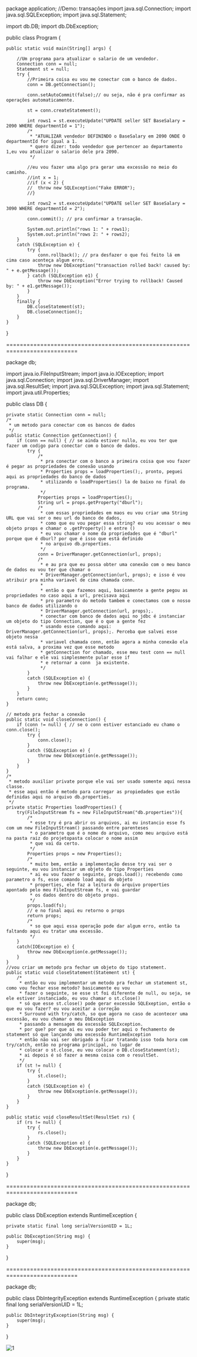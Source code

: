 package application; //Demo: transações
import java.sql.Connection;
import java.sql.SQLException;
import java.sql.Statement;

import db.DB;
import db.DbException;

public class Program {

	public static void main(String[] args) {

		//Um programa para atualizar o salario de um vendedor.
		Connection conn = null;
		Statement st = null;
		try {
			//Primeira coisa eu vou me conectar com o banco de dados.
			conn = DB.getConnection();
			
			conn.setAutoCommit(false);// ou seja, não é pra confirmar as operações automaticamente.

			st = conn.createStatement();
			
			int rows1 = st.executeUpdate("UPDATE seller SET BaseSalary = 2090 WHERE departmentId = 1");
			/*
			 * "ATUALIZAR vendedor DEFININDO o BaseSalary em 2090 ONDE O departmentId for igual a 1.
			 * quero dizer: todo vendedor que pertencer ao departamento 1,eu vou atualizar o salario dele pra 2090.
			 */
			
			//eu vou fazer uma algo pra gerar uma excessão no meio do caminho.
			//int x = 1;
			//if (x < 2) {
			//	throw new SQLException("Fake ERROR"); 
			//}
			
			int rows2 = st.executeUpdate("UPDATE seller SET BaseSalary = 3090 WHERE departmentId = 2");
			
			conn.commit(); // pra confirmar a transação.
			
			System.out.println("rows 1: " + rows1);
			System.out.println("rows 2: " + rows2);
		}
		catch (SQLException e) {
			try {
				conn.rollback(); // pra desfazer o que foi feito lá em cima caso aconteça algum erro.
				throw new DbException("transaction rolled back! caused by: " + e.getMessage());
			} catch (SQLException e1) {
				throw new DbException("Error trying to rollback! Caused by: " + e1.getMessage());
			}
		}
		finally {
			DB.closeStatement(st);
			DB.closeConnection();
		}
	}
}

===========================================================================

package db;

import java.io.FileInputStream;
import java.io.IOException;
import java.sql.Connection;
import java.sql.DriverManager;
import java.sql.ResultSet;
import java.sql.SQLException;
import java.sql.Statement;
import java.util.Properties;

public class DB {
	
	private static Connection conn = null;
	/*
	 * um metodo para conectar com os bancos de dados
	 */
	public static Connection getConnection() {
		if (conn == null) { // se ainda estiver nullo, eu vou ter que fazer um codigo para conectar com o banco de dados.
			try {
				/*
				 * pra conectar com o banco a primeira coisa que vou fazer é pegar as propriedades de conexão usando 
				 * Properties props = loadProperties();, pronto, peguei aqui as propriedades do banco de dados
				 * utilizando o loadProperties() la de baixo no final do programa.
				 */
				Properties props = loadProperties();
				String url = props.getProperty("dburl");
				/*
				 * com essas propriedades em maos eu vou criar uma String URL que vai ser o meu url do banco de dados,
				 * como que eu vou pegar essa string? eu vou acessar o meu objeto props e chamar o .getProperty() e entre ()
				 * eu vou chamar o nome da propriedades que é "dburl" porque que é dburl? por que é isso que está definido
				 * no arquivo db.properties.
				 */
				conn = DriverManager.getConnection(url, props);
				/*
				 * e au pra que eu possa obter uma conexão com o meu banco de dados eu vou ter que chamar o
				 * DriverManager.getConnection(url, props); e isso é vou atribuir pra minha variavel de cima chamada conn.
				 * 
				 * então o que fazemos aqui, basicamente a gente pegou as propriedades no caso aqui a url, precisava aqui
				 * pro parametro do metodo tambem e conectamos com o nosso banco de dados utilizando o  
				 * DriverManager.getConnection(url, props);.
				 * conectar com banco de dados aqui no jdbc é instanciar um objeto do tipo Connection, que é o que a gente fez 
				 * usando esse comando aqui: DriverManager.getConnection(url, props);. Perceba que salvei esse objeto nessa
				 * variavel chamada conn, então agora a minha conexão ela está salva, a proxima vez que esse metodo
				 * getConnection for chamado, esse meu test conn == null vai falhar e ele vai simplesmente pular esse if
				 * e retornar a conn  ja existente.
				 */
			}
			catch (SQLException e) {
				throw new DbException(e.getMessage());
			}
		}
		return conn;
	}
	
	// metodo pra fechar a conexão
	public static void closeConnection() {
		if (conn != null) { // se o conn estiver estanciado eu chamo o conn.close();
			try {
				conn.close();
			}
			catch (SQLException e) {
				throw new DbException(e.getMessage());
			}
		}
	}
	/*
	 * metodo auxiliar private porque ele vai ser usado somente aqui nessa classe.
	 * esse aqui então é metodo para carregar as propiedades que estão definidas aqui no arquivo db.properties.
	 */
	private static Properties loadProperties() {
		try(FileInputStream fs = new FileInputStream("db.properties")){
			/*
			 * esse try é pra abrir os arquivos, ai eu instancio esse fs com um new FileInputStream() passando entre parenteses
			 * o parametro que é o nome do arquivo, como meu arquivo está na pasta raiz do projetopasta colocar o nome assim
			 * que vai da certo.
			 */
			Properties props = new Properties();
			/*
			 * muito bem, então a implementação desse try vai ser o seguinte, eu vou instanciar um objeto do tipo Properties
			 * ai eu vou fazer o seguinte, props.load(); recebendo como parametro o fs, esse comando load aqui do objeto
			 * properties, ele faz a leitura do arquivo properties apontado pelo meu FileInputStream fs, e vai guardar
			 * os dados dentro do objeto props.
			 */
			props.load(fs);
			// e no final aqui eu retorno o props
			return props;
			/*
			 * so que aqui essa operação pode dar algum erro, então ta faltando aqui eu tratar uma excessão.
			 */
		}
		catch(IOException e) {
			throw new DbException(e.getMessage());
		}
	}
	//vou criar um metodo pra fechar um objeto do tipo statement.
	public static void closeStatement(Statement st) {
		/*
		 * então eu vou implementar um metodo pra fechar um statement st, como vou fechar esse metodo? basicamente eu vou 
		 * fazer o seguinte, se esse st foi diferente de null, ou seja, se ele estiver instanciado, eu vou chamar o st.close()
		 * só que esse st.close() pode gerar excessão SQLExeption, então o que eu vou fazer? eu vou aceitar a correção
		 * Surround with try/catch, so que agora no caso de acontecer uma excessão, eu vou chamar o meu DbException 
		 * passando a mensagem da excessão SQLException.
		 * por que? por que ai eu vou poder ter aqui o fechamento de statement só que lançando uma excessão RuntimeException
		 * então não vai ser obrigado a ficar tratando isso toda hora com try/catch, então no programa principal, no lugar de
		 * colocar o st.close, eu vou colocar o DB.closeStatement(st);
		 * ai depois é só fazer a mesma coisa com o resultSet.
		 */
		if (st != null) {
			try {
				st.close();
			}
			catch (SQLException e) {
				throw new DbException(e.getMessage());
			}
		}
	}
	
	public static void closeResultSet(ResultSet rs) {
		if (rs != null) {
			try {
				rs.close();
			}
			catch (SQLException e) {
				throw new DbException(e.getMessage());
			}
		}
	}
}

===========================================================================

package db;

public class DbException extends RuntimeException {

	private static final long serialVersionUID = 1L;

	public DbException(String msg) {
		super(msg);
	}
}

===========================================================================

package db;

public class DbIntegrityException extends RuntimeException {
	private static final long serialVersionUID = 1L;

	public DbIntegrityException(String msg) {
		super(msg);
	}
}

![1](https://user-images.githubusercontent.com/61166475/155030236-d78bb83c-7230-4e43-976e-b1d2d988131f.png)
